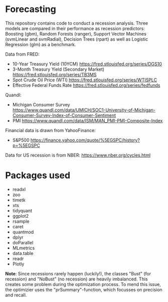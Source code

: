 # Forecasting

This repository contains code to conduct a recession analysis. Three models are compared in their performance as recession predictors: Boosting (gbm), Random Forests (ranger), Support Vector Machines (svmLinear and svmRadial), Decision Trees (rpart) as well as Logistic Regression (glm) as a benchmark.

Data from FRED:
* 10-Year Treasury Yield (10YCM) https://fred.stlouisfed.org/series/DGS10
* 3-Month Treasury Yield (Secondary Market) https://fred.stlouisfed.org/series/TB3MS
* Spot Crude Oil Price (WTI) https://fred.stlouisfed.org/series/WTISPLC
* Effective Federal Funds Rate https://fred.stlouisfed.org/series/fedfunds

Quandl:
* Michigan Consumer Survey https://www.quandl.com/data/UMICH/SOC1-University-of-Michigan-Consumer-Survey-Index-of-Consumer-Sentiment
* PMI https://www.quandl.com/data/ISM/MAN_PMI-PMI-Composite-Index

Financial data is drawn from YahooFinance:
* S&P500 https://finance.yahoo.com/quote/%5EGSPC/history?p=%5EGSPC

Data for US recession is from NBER:
https://www.nber.org/cycles.html

# Packages used 
* readxl
* zoo
* timetk
* xts
* tidyquant
* ggplot2
* rsample
* caret
* quantmod
* dplyr
* doParallel
* MLmetrics
* data.table
* readr
* Plotly

**Note**: Since recessions rarely happen (luckily!), the classes "Bust" (for recession) and "NoBust" (no recession) are heavily imbalanced. This creates some problem during the optimization process. To mend this issue, the optimizier uses the "prSummary"-function, which focusses on precision and recall. 

